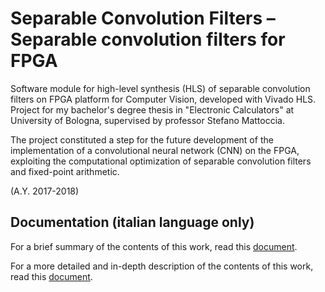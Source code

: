 # Separable Convolution Filters – Separable convolution filters for FPGA

Software module for high-level synthesis (HLS) of separable convolution filters on FPGA platform for Computer Vision, developed with Vivado HLS. Project for my bachelor's degree thesis in "Electronic Calculators" at University of Bologna, supervised by professor Stefano Mattoccia.

The project constituted a step for the future development of the implementation of a convolutional neural network (CNN) on the FPGA, exploiting the computational optimization of separable convolution filters and fixed-point arithmetic.

(A.Y. 2017-2018)

## Documentation (italian language only)

For a brief summary of the contents of this work, read this [document](https://github.com/bobcorn/separable-convolution-filters/blob/master/Documentation/Thesis%20(italian%20language)/Presentation.pdf).

For a more detailed and in-depth description of the contents of this work, read this [document](https://github.com/bobcorn/separable-convolution-filters/blob/master/Documentation/Thesis%20(italian%20language)/Thesis.pdf).
